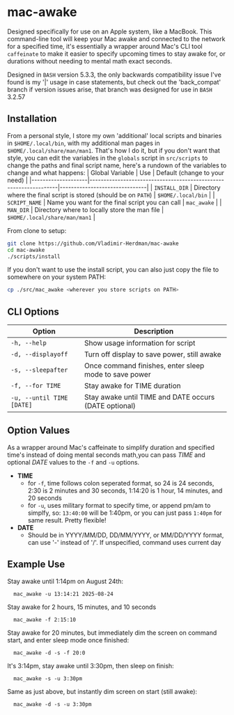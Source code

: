 # mac-awake
Designed specifically for use on an Apple system, like a MacBook.  This
command-line tool will keep your Mac awake and connected to the network for
a specified time, it's essentially a wrapper around Mac's CLI tool `caffeinate`
to make it easier to specify upcoming times to stay awake for, or durations
without needing to mental math exact seconds.

Designed in `BASH` version 5.3.3, the only backwards compatibility issue I've
found is my '|' usage in case statements, but check out the 'back_compat'
branch if version issues arise, that branch was designed for use in `BASH`
3.2.57

## Installation
From a personal style, I store my own 'additional' local scripts and binaries in
`$HOME/.local/bin`, with my additional man pages in `$HOME/.local/share/man/man1`.
That's how I do it, but if you don't want that style, you can edit the variables in
the `globals` script in `src/scripts` to change the paths and final script name, here's
a rundown of the variables to change and what happens:
| Global Variable    | Use                                                              | Default (change to your need) |
|--------------------|------------------------------------------------------------------|-------------------------------|
| `INSTALL_DIR`      | Directory where the final script is stored (should be on `PATH`) | `$HOME/.local/bin`            |
| `SCRIPT_NAME`      | Name you want for the final script you can call                  | `mac_awake`                   |
| `MAN_DIR`          | Directory where to locally store the man file                    | `$HOME/.local/share/man/man1` |

From clone to setup:
```bash
git clone https://github.com/Vladimir-Herdman/mac-awake
cd mac-awake
./scripts/install
```

If you don't want to use the install script, you can also just copy the file to
somewhere on your system PATH:
```bash
cp ./src/mac_awake <wherever you store scripts on PATH>
```

## CLI Options
| Option                    | Description                                           |
|---------------------------|-------------------------------------------------------|
| `-h, --help`              | Show usage information for script                     |
| `-d, --displayoff`        | Turn off display to save power, still awake           |
| `-s, --sleepafter`        | Once command finishes, enter sleep mode to save power |
| `-f, --for TIME`          | Stay awake for TIME duration                          |
| `-u, --until TIME [DATE]` | Stay awake until TIME and DATE occurs (DATE optional) |

## Option Values
As a wrapper around Mac's caffeinate to simplify duration and specified time's instead
of doing mental seconds math,you can pass *TIME* and optional *DATE* values to the `-f`
and `-u` options.
- **TIME**
  - for `-f`, time follows colon seperated format, so 24 is 24 seconds, 2:30 is 2 minutes and 30 seconds, 1:14:20 is 1 hour, 14 minutes, and 20 seconds
  - for `-u`, uses military format to specify time, or append pm/am to simplfy, so: `13:40:00` will be 1:40pm, or you can just pass `1:40pm` for same result.  Pretty flexible!
- **DATE**
  - Should be in YYYY/MM/DD, DD/MM/YYYY, or MM/DD/YYYY format, can use '-' instead of '/'.  If unspecified, command uses current day

## Example Use
Stay awake until 1:14pm on August 24th:

      mac_awake -u 13:14:21 2025-08-24

Stay awake for 2 hours, 15 minutes, and 10 seconds

      mac_awake -f 2:15:10

Stay awake for 20 minutes, but immediately dim the screen on command start,
and enter sleep mode once finished:
  
      mac_awake -d -s -f 20:0

It's 3:14pm, stay awake until 3:30pm, then sleep on finish:

      mac_awake -s -u 3:30pm

Same as just above, but instantly dim screen on start (still awake):

      mac_awake -d -s -u 3:30pm
